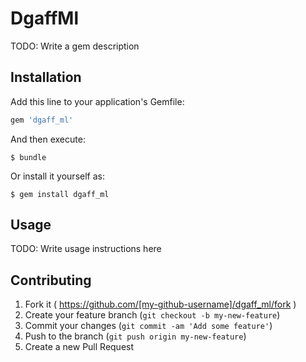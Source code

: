 # DgaffMl

TODO: Write a gem description

## Installation

Add this line to your application's Gemfile:

```ruby
gem 'dgaff_ml'
```

And then execute:

    $ bundle

Or install it yourself as:

    $ gem install dgaff_ml

## Usage

TODO: Write usage instructions here

## Contributing

1. Fork it ( https://github.com/[my-github-username]/dgaff_ml/fork )
2. Create your feature branch (`git checkout -b my-new-feature`)
3. Commit your changes (`git commit -am 'Add some feature'`)
4. Push to the branch (`git push origin my-new-feature`)
5. Create a new Pull Request
